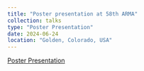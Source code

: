 ```yaml
---
title: "Poster presentation at 58th ARMA"
collection: talks
type: "Poster Presentation"
date: 2024-06-24
location: "Golden, Colorado, USA"
---
```

[Poster Presentation](../images/poster.png)
